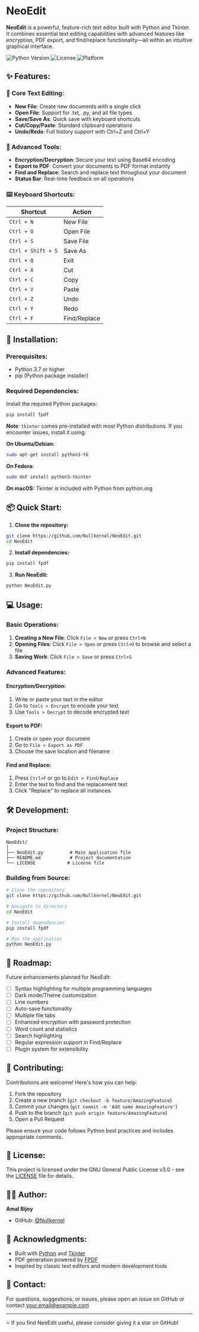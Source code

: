 # NeoEdit

**NeoEdit** is a powerful, feature-rich text editor built with Python and Tkinter. It combines essential text editing capabilities with advanced features like encryption, PDF export, and find/replace functionality—all within an intuitive graphical interface.

![Python Version](https://img.shields.io/badge/python-3.7%2B-blue)
![License](https://img.shields.io/badge/License-GPL_v3-blue?style=for-the-badge)
![Platform](https://img.shields.io/badge/platform-Windows%20%7C%20Linux%20%7C%20macOS-lightgrey)

## ✨ Features:

### 📝 Core Text Editing:
- **New File**: Create new documents with a single click
- **Open File**: Support for .txt, .py, and all file types
- **Save/Save As**: Quick save with keyboard shortcuts
- **Cut/Copy/Paste**: Standard clipboard operations
- **Undo/Redo**: Full history support with Ctrl+Z and Ctrl+Y

### 🔧 Advanced Tools:
- **Encryption/Decryption**: Secure your text using Base64 encoding
- **Export to PDF**: Convert your documents to PDF format instantly
- **Find and Replace**: Search and replace text throughout your document
- **Status Bar**: Real-time feedback on all operations

### ⌨️ Keyboard Shortcuts:
| Shortcut | Action |
|----------|--------|
| `Ctrl + N` | New File |
| `Ctrl + O` | Open File |
| `Ctrl + S` | Save File |
| `Ctrl + Shift + S` | Save As |
| `Ctrl + Q` | Exit |
| `Ctrl + X` | Cut |
| `Ctrl + C` | Copy |
| `Ctrl + V` | Paste |
| `Ctrl + Z` | Undo |
| `Ctrl + Y` | Redo |
| `Ctrl + F` | Find/Replace |

## 🚀 Installation:

### Prerequisites:
- Python 3.7 or higher
- pip (Python package installer)

### Required Dependencies:

Install the required Python packages:

```bash
pip install fpdf
```

**Note**: `tkinter` comes pre-installed with most Python distributions. If you encounter issues, install it using:

**On Ubuntu/Debian:**
```bash
sudo apt-get install python3-tk
```

**On Fedora:**
```bash
sudo dnf install python3-tkinter
```

**On macOS:**
Tkinter is included with Python from python.org

## 📦 Quick Start:

1. **Clone the repository:**
```bash
git clone https://github.com/Nullkernel/NeoEdit.git
cd NeoEdit
```

2. **Install dependencies:**
```bash
pip install fpdf
```

3. **Run NeoEdit:**
```bash
python NeoEdit.py
```

## 💻 Usage:

### Basic Operations:
1. **Creating a New File**: Click `File > New` or press `Ctrl+N`
2. **Opening Files**: Click `File > Open` or press `Ctrl+O` to browse and select a file
3. **Saving Work**: Click `File > Save` or press `Ctrl+S`

### Advanced Features:

#### Encryption/Decryption:
1. Write or paste your text in the editor
2. Go to `Tools > Encrypt` to encode your text
3. Use `Tools > Decrypt` to decode encrypted text

#### Export to PDF:
1. Create or open your document
2. Go to `File > Export as PDF`
3. Choose the save location and filename

#### Find and Replace:
1. Press `Ctrl+F` or go to `Edit > Find/Replace`
2. Enter the text to find and the replacement text
3. Click "Replace" to replace all instances

## 🛠️ Development:

### Project Structure:
```
NeoEdit/
│
├── NeoEdit.py          # Main application file
├── README.md           # Project documentation
└── LICENSE            # License file
```

### Building from Source:
```bash
# Clone the repository
git clone https://github.com/Nullkernel/NeoEdit.git

# Navigate to directory
cd NeoEdit

# Install dependencies
pip install fpdf

# Run the application
python NeoEdit.py
```

## 🎯 Roadmap:

Future enhancements planned for NeoEdit:

- [ ] Syntax highlighting for multiple programming languages
- [ ] Dark mode/Theme customization
- [ ] Line numbers
- [ ] Auto-save functionality
- [ ] Multiple file tabs
- [ ] Enhanced encryption with password protection
- [ ] Word count and statistics
- [ ] Search highlighting
- [ ] Regular expression support in Find/Replace
- [ ] Plugin system for extensibility

## 🤝 Contributing:

Contributions are welcome! Here's how you can help:

1. Fork the repository
2. Create a new branch (`git checkout -b feature/AmazingFeature`)
3. Commit your changes (`git commit -m 'Add some AmazingFeature'`)
4. Push to the branch (`git push origin feature/AmazingFeature`)
5. Open a Pull Request

Please ensure your code follows Python best practices and includes appropriate comments.

## 📝 License:

This project is licensed under the GNU General Public License v3.0 - see the [LICENSE](LICENSE) file for details.

## 👨‍💻 Author:

**Amal Bijoy**
- GitHub: [@Nullkernel](https://github.com/Nullkernel)

## 🙏 Acknowledgments:

- Built with [Python](https://www.python.org/) and [Tkinter](https://docs.python.org/3/library/tkinter.html)
- PDF generation powered by [FPDF](https://pyfpdf.readthedocs.io/)
- Inspired by classic text editors and modern development tools

## 📧 Contact:

For questions, suggestions, or issues, please open an issue on GitHub or contact [your.email@example.com](mailto:amalbijoy2007@gmail.com)

---

⭐ If you find NeoEdit useful, please consider giving it a star on GitHub!

